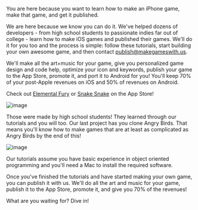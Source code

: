 You are here because you want to learn how to make an iPhone game, make that game, and get it published.

We are here because we know you can do it. We've helped dozens of developers - from high school students to passionate indies far out of college - learn how to make iOS games and published their games. We'll do it for you too and the process is simple: follow these tutorials, start building your own awesome game, and then contact publish@makegameswith.us.

We'll make all the art+music for your game, give you personalized game design and code help, optimize your icon and keywords, publish your game to the App Store, promote it, and port it to Android for you! You'll keep 70% of your post-Apple revenues on iOS and 50% of revenues on Android.

Check out [Elemental Fury](<http://itunes.apple.com/us/app/elemental-fury/id532040551?mt=8>) or [Snake Snake](<http://itunes.apple.com/us/app/snake-snake!/id532356629?mt=8>) on the App Store!

![image](https://s3.amazonaws.com/mgwu/tutorial/Elemental+Fury+and+Snake+Snake.png)

Those were made by high school students! They learned through our tutorials and you will too. Our last project has you clone Angry Birds. That means you'll know how to make games that are at least as complicated as Angry Birds by the end of this!

![image](https://s3.amazonaws.com/mgwu/tutorial/menu.png)

Our tutorials assume you have basic experience in object oriented programming and you'll need a Mac to install the required software. 

Once you've finished the tutorials and have started making your own game, you can publish it with us. We'll do all the art and music for your game, publish it to the App Store, promote it, and give you 70% of the revenues!

What are you waiting for? Dive in!
